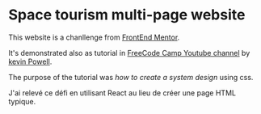 # Space tourism multi-page website


This website is a chanllenge from [FrontEnd Mentor](https://www.frontendmentor.io/challenges/space-tourism-multipage-website-gRWj1URZ3).

It's demonstrated also as tutorial in [FreeCode Camp Youtube channel](https://www.youtube.com/watch?v=lRaL-8qZ0mM&t=317s&ab_channel=freeCodeCamp.org) by [kevin Powell](https://github.com/kevin-powell/space-tourism/commits?author=kevin-powell).

The purpose of the tutorial was *how to create a system design* using css.

J'ai relevé ce défi en utilisant React au lieu de créer une page HTML typique.
